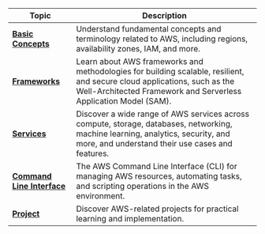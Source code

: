 | Topic | Description |
|-------|-------------|
| **[Basic Concepts](basic_concepts/basic_concepts.md)** | Understand fundamental concepts and terminology related to AWS, including regions, availability zones, IAM, and more. |
| **[Frameworks](framework/framework.md)** | Learn about AWS frameworks and methodologies for building scalable, resilient, and secure cloud applications, such as the Well-Architected Framework and Serverless Application Model (SAM). |
| **[Services](services/services.md)** | Discover a wide range of AWS services across compute, storage, databases, networking, machine learning, analytics, security, and more, and understand their use cases and features. |
| **[Command Line Interface](aws_cli/aws_cli.md)** | The AWS Command Line Interface (CLI) for managing AWS resources, automating tasks, and scripting operations in the AWS environment. |
| **[Project](../projects/cloud_resume_aws.md)** | Discover AWS-related projects for practical learning and implementation. |
